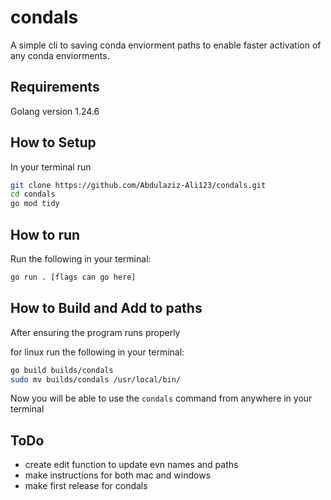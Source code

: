 # condals
A simple cli to saving conda enviorment paths to enable faster activation of any conda enviorments.

## Requirements
Golang version 1.24.6


## How to Setup 
In your terminal run

``` bash
git clone https://github.com/Abdulaziz-Ali123/condals.git
cd condals
go mod tidy
```

## How to run
Run the following in your terminal:
``` bash
go run . [flags can go here]
```

## How to Build and Add to paths
After ensuring the program runs properly

for linux run the following in your terminal:
``` bash
go build builds/condals
sudo mv builds/condals /usr/local/bin/ 
```

Now you will be able to use the `condals` command from anywhere in your terminal

## ToDo

- create edit function to update evn names and paths 
- make instructions for both mac and windows
- make first release for condals

